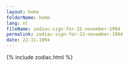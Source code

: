 ```yaml
---
layout: home
folderName: home
lang: nl
fileName: zodiac-sign-for-22-november-1994
permalink: zodiac-sign-for-22-november-1994
date: 22-11-1994
---
```

{% include zodiac.html %}
